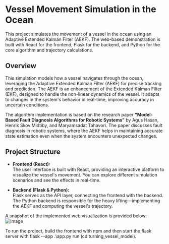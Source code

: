 # Vessel Movement Simulation in the Ocean

This project simulates the movement of a vessel in the ocean using an Adaptive Extended Kalman Filter (AEKF). The web-based demonstration is built with React for the frontend, Flask for the backend, and Python for the core algorithm and trajectory calculations.

## Overview

This simulation models how a vessel navigates through the ocean, leveraging the Adaptive Extended Kalman Filter (AEKF) for precise tracking and prediction. The AEKF is an enhancement of the Extended Kalman Filter (EKF), designed to handle the non-linear dynamics of the vessel. It adapts to changes in the system's behavior in real-time, improving accuracy in uncertain conditions.

The algorithm implementation is based on the research paper **"Model-Based Fault Diagnosis Algorithms for Robotic Systems"** by Agus Hasan, Henrik Skov Midtiby, and Maryamsadat Tahavori. The paper discusses fault diagnosis in robotic systems, where the AEKF helps in maintaining accurate state estimation even when the system encounters unexpected changes.

## Project Structure

- **Frontend (React):**  
  The user interface is built with React, providing an interactive platform to visualize the vessel's movement. You can explore different simulation scenarios and see the effects in real-time.

- **Backend (Flask & Python):**  
  Flask serves as the API layer, connecting the frontend with the backend. The Python backend is responsible for the heavy lifting—implementing the AEKF and computing the vessel's trajectory.

A snapshot of the implemented web visualization is provided below:
![image](https://github.com/user-attachments/assets/4b0b3a46-d6b1-40db-8579-abadfb8d7d8a)


To run the project, build the frontend with npm and then start the flask server with flask --app .\app.py run (cd turning_vessel_model).
